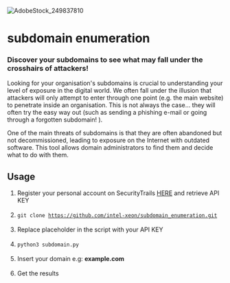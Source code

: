 ![AdobeStock_249837810](https://github.com/intel-xeon/subdomain_enumeration/assets/37773731/36191150-d175-4263-bcc3-1db0d5262444)
<h1>subdomain enumeration</h1>

<h3>Discover your subdomains to see what may fall under the crosshairs of attackers!</h3>

<p>Looking for your organisation's subdomains is crucial to understanding your level of exposure in the digital world. We often fall under the illusion that attackers will only attempt to enter through one point (e.g. the main website) to penetrate inside an organisation. This is not always the case... they will often try the easy way out (such as sending a phishing e-mail or going through a forgotten subdomain! ).</p><p>One of the main threats of subdomains is that they are often abandoned but not decommissioned, leading to exposure on the Internet with outdated software. This tool allows domain administrators to find them and decide what to do with them.
</p>

## Usage

1) Register your personal account on SecurityTrails <a href="https://securitytrails.com/">HERE</a> and retrieve API KEY<br><br>
2) <code>git clone https://github.com/intel-xeon/subdomain_enumeration.git</code><br><br>
3) Replace placeholder in the script with your API KEY<br><br>
4) <code>python3 subdomain.py</code><br><br>
5) Insert your domain e.g: <strong>example.com</strong> <br><br>
6) Get the results<br><br>

